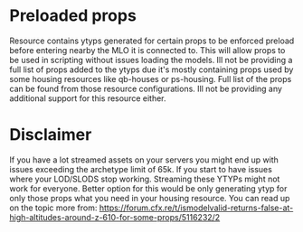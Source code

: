 # Preloaded props
 Resource contains ytyps generated for certain props to be enforced preload before entering nearby the MLO it is connected to. This will allow props to be used in scripting without issues loading the models. Ill not be providing a full list of props added to the ytyps due it's mostly containing props used by some housing resources like qb-houses or ps-housing. Full list of the props can be found from those resource configurations. Ill not be providing any additional support for this resource either.

# Disclaimer
If you have a lot streamed assets on your servers you might end up with issues exceeding the archetype limit of 65k. If you start to have issues where your LOD/SLODS stop working. Streaming these YTYPs might not work for everyone. Better option for this would be only generating ytyp for only those props what you need in your housing resource. You can read up on the topic more from: https://forum.cfx.re/t/ismodelvalid-returns-false-at-high-altitudes-around-z-610-for-some-props/5116232/2